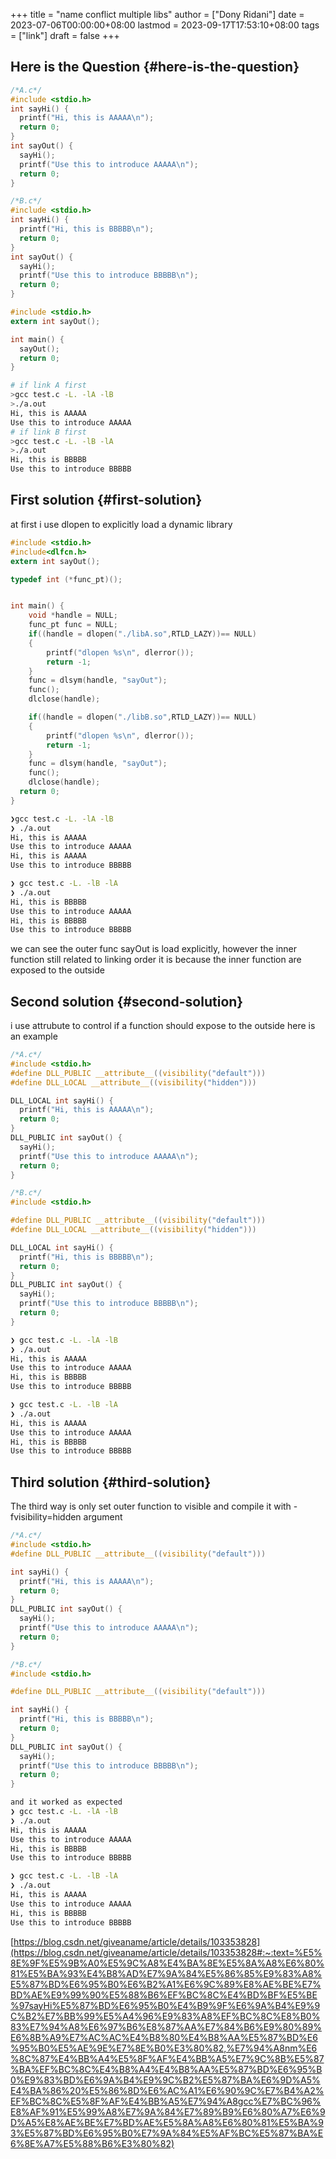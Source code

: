 +++
title = "name conflict multiple libs"
author = ["Dony Ridani"]
date = 2023-07-06T00:00:00+08:00
lastmod = 2023-09-17T17:53:10+08:00
tags = ["link"]
draft = false
+++

## Here is the Question {#here-is-the-question}

```c
/*A.c*/
#include <stdio.h>
int sayHi() {
  printf("Hi, this is AAAAA\n");
  return 0;
}
int sayOut() {
  sayHi();
  printf("Use this to introduce AAAAA\n");
  return 0;
}

```

```c
/*B.c*/
#include <stdio.h>
int sayHi() {
  printf("Hi, this is BBBBB\n");
  return 0;
}
int sayOut() {
  sayHi();
  printf("Use this to introduce BBBBB\n");
  return 0;
}

```

```c
#include <stdio.h>
extern int sayOut();

int main() {
  sayOut();
  return 0;
}

```

```bash
# if link A first
>gcc test.c -L. -lA -lB
>./a.out
Hi, this is AAAAA
Use this to introduce AAAAA
# if link B first
>gcc test.c -L. -lB -lA
>./a.out
Hi, this is BBBBB
Use this to introduce BBBBB
```


## First solution {#first-solution}

at first i use dlopen to explicitly load a dynamic library

```c
#include <stdio.h>
#include<dlfcn.h>
extern int sayOut();

typedef int (*func_pt)();


int main() {
    void *handle = NULL;
    func_pt func = NULL;
    if((handle = dlopen("./libA.so",RTLD_LAZY))== NULL)
    {
        printf("dlopen %s\n", dlerror());
        return -1;
    }
    func = dlsym(handle, "sayOut");
    func();
    dlclose(handle);

    if((handle = dlopen("./libB.so",RTLD_LAZY))== NULL)
    {
        printf("dlopen %s\n", dlerror());
        return -1;
    }
    func = dlsym(handle, "sayOut");
    func();
    dlclose(handle);
  return 0;
}

```

```bash
❯gcc test.c -L. -lA -lB
❯ ./a.out
Hi, this is AAAAA
Use this to introduce AAAAA
Hi, this is AAAAA
Use this to introduce BBBBB

❯ gcc test.c -L. -lB -lA
❯ ./a.out
Hi, this is BBBBB
Use this to introduce AAAAA
Hi, this is BBBBB
Use this to introduce BBBBB
```

we can see the outer func sayOut is load explicitly, however the inner function still related to linking order
it is because the inner function are exposed to the outside


## Second solution {#second-solution}

i use <span class="underline"><span class="underline">attrubute</span></span> to control if a function should expose to the outside
here is an example

```c
/*A.c*/
#include <stdio.h>
#define DLL_PUBLIC __attribute__((visibility("default")))
#define DLL_LOCAL __attribute__((visibility("hidden")))

DLL_LOCAL int sayHi() {
  printf("Hi, this is AAAAA\n");
  return 0;
}
DLL_PUBLIC int sayOut() {
  sayHi();
  printf("Use this to introduce AAAAA\n");
  return 0;
}

/*B.c*/
#include <stdio.h>

#define DLL_PUBLIC __attribute__((visibility("default")))
#define DLL_LOCAL __attribute__((visibility("hidden")))

DLL_LOCAL int sayHi() {
  printf("Hi, this is BBBBB\n");
  return 0;
}
DLL_PUBLIC int sayOut() {
  sayHi();
  printf("Use this to introduce BBBBB\n");
  return 0;
}

```

```bash
❯ gcc test.c -L. -lA -lB
❯ ./a.out
Hi, this is AAAAA
Use this to introduce AAAAA
Hi, this is BBBBB
Use this to introduce BBBBB

❯ gcc test.c -L. -lB -lA
❯ ./a.out
Hi, this is AAAAA
Use this to introduce AAAAA
Hi, this is BBBBB
Use this to introduce BBBBB
```


## Third solution {#third-solution}

The third way is only set outer function to visible
and compile it with -fvisibility=hidden argument

```c
/*A.c*/
#include <stdio.h>
#define DLL_PUBLIC __attribute__((visibility("default")))

int sayHi() {
  printf("Hi, this is AAAAA\n");
  return 0;
}
DLL_PUBLIC int sayOut() {
  sayHi();
  printf("Use this to introduce AAAAA\n");
  return 0;
}

/*B.c*/
#include <stdio.h>

#define DLL_PUBLIC __attribute__((visibility("default")))

int sayHi() {
  printf("Hi, this is BBBBB\n");
  return 0;
}
DLL_PUBLIC int sayOut() {
  sayHi();
  printf("Use this to introduce BBBBB\n");
  return 0;
}
```

```bash
and it worked as expected
❯ gcc test.c -L. -lA -lB
❯ ./a.out
Hi, this is AAAAA
Use this to introduce AAAAA
Hi, this is BBBBB
Use this to introduce BBBBB

❯ gcc test.c -L. -lB -lA
❯ ./a.out
Hi, this is AAAAA
Use this to introduce AAAAA
Hi, this is BBBBB
Use this to introduce BBBBB
```

[https://blog.csdn.net/giveaname/article/details/103353828](https://blog.csdn.net/giveaname/article/details/103353828#:~:text=%E5%8E%9F%E5%9B%A0%E5%9C%A8%E4%BA%8E%E5%8A%A8%E6%80%81%E5%BA%93%E4%B8%AD%E7%9A%84%E5%86%85%E9%83%A8%E5%87%BD%E6%95%B0%E6%B2%A1%E6%9C%89%E8%AE%BE%E7%BD%AE%E9%99%90%E5%88%B6%EF%BC%8C%E4%BD%BF%E5%BE%97sayHi%E5%87%BD%E6%95%B0%E4%B9%9F%E6%9A%B4%E9%9C%B2%E7%BB%99%E5%A4%96%E9%83%A8%EF%BC%8C%E8%B0%83%E7%94%A8%E6%97%B6%E8%87%AA%E7%84%B6%E9%80%89%E6%8B%A9%E7%AC%AC%E4%B8%80%E4%B8%AA%E5%87%BD%E6%95%B0%E5%AE%9E%E7%8E%B0%E3%80%82,%E7%94%A8nm%E6%8C%87%E4%BB%A4%E5%8F%AF%E4%BB%A5%E7%9C%8B%E5%87%BA%EF%BC%8C%E4%B8%A4%E4%B8%AA%E5%87%BD%E6%95%B0%E9%83%BD%E6%9A%B4%E9%9C%B2%E5%87%BA%E6%9D%A5%E4%BA%86%20%E5%86%8D%E6%AC%A1%E6%90%9C%E7%B4%A2%EF%BC%8C%E5%8F%AF%E4%BB%A5%E7%94%A8gcc%E7%BC%96%E8%AF%91%E5%99%A8%E7%9A%84%E7%89%B9%E6%80%A7%E6%9D%A5%E8%AE%BE%E7%BD%AE%E5%8A%A8%E6%80%81%E5%BA%93%E5%87%BD%E6%95%B0%E7%9A%84%E5%AF%BC%E5%87%BA%E6%8E%A7%E5%88%B6%E3%80%82)
